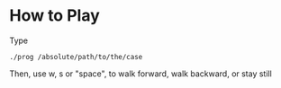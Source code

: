 <h1> How to Play </h1>
Type

  `./prog /absolute/path/to/the/case`

Then, use w, s or "space", to walk forward, walk backward, or stay still
